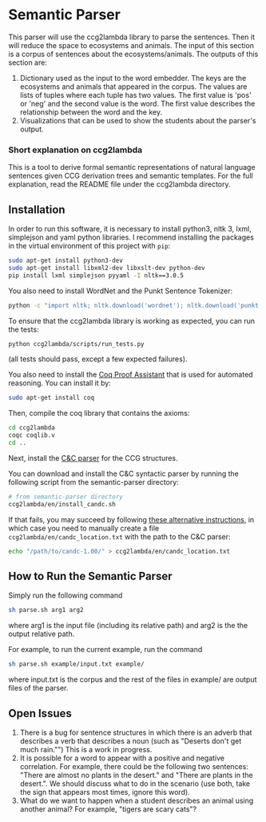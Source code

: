 # Semantic Parser

This parser will use the ccg2lambda library to parse the sentences. Then it will reduce the space to ecosystems and animals.
The input of this section is a corpus of sentences about the ecosystems/animals.
The outputs of this section are:
  1. Dictionary used as the input to the word embedder. The keys are the ecosystems and animals that appeared in the corpus. The values are lists of tuples where each tuple has two values. The first value is 'pos' or 'neg' and the second value is the word. The first value describes the relationship between the word and the key.
  2. Visualizations that can be used to show the students about the parser's output.

### Short explanation on ccg2lambda

This is a tool to derive formal semantic representations of
natural language sentences given CCG derivation trees and semantic templates.
For the full explanation, read the README file under the ccg2lambda directory.

## Installation

In order to run this software, it is necessary to install python3,
nltk 3, lxml, simplejson and yaml python libraries. I recommend installing the packages in the virtual environment of this project with `pip`:

```bash
sudo apt-get install python3-dev
sudo apt-get install libxml2-dev libxslt-dev python-dev
pip install lxml simplejson pyyaml -I nltk==3.0.5
```

You also need to install WordNet and the Punkt Sentence Tokenizer:

```bash
python -c "import nltk; nltk.download('wordnet'); nltk.download('punkt')"
```

To ensure that the ccg2lambda library is working as expected, you can run the tests:

```bash
python ccg2lambda/scripts/run_tests.py
```
(all tests should pass, except a few expected failures).

You also need to install the [Coq Proof Assistant](https://coq.inria.fr/) that is used for automated reasoning. You can install it by:

```bash
sudo apt-get install coq
```

Then, compile the coq library that contains the axioms:

```bash
cd ccg2lambda
coqc coqlib.v
cd ..
```

Next, install the [C&C parser](http://www.cl.cam.ac.uk/~sc609/candc-1.00.html) for the CCG structures.

You can download and install the C&C syntactic parser by running the following script
from the semantic-parser directory:

```bash
# from semantic-parser directory
ccg2lambda/en/install_candc.sh
```

If that fails, you may succeed by following [these alternative instructions](https://github.com/valeriobasile/learningbyreading#installation-of-the-cc-tools-and-boxer), in which case you need to manually create a file `ccg2lambda/en/candc_location.txt` with the path to the C&C parser:

```bash
echo "/path/to/candc-1.00/" > ccg2lambda/en/candc_location.txt
```

## How to Run the Semantic Parser

Simply run the following command
```bash
sh parse.sh arg1 arg2
```
where arg1 is the input file (including its relative path) and arg2 is the the output relative path.

For example, to run the current example, run the command
```bash
sh parse.sh example/input.txt example/
```
where input.txt is the corpus and the rest of the files in example/ are output files of the parser.

## Open Issues
1. There is a bug for sentence structures in which there is an adverb that describes a verb that describes a noun (such as "Deserts don't get much rain."") This is a work in progress.
2. It is possible for a word to appear with a positive and negative correlation. For example, there could be the following two sentences: "There are almost no plants in the desert." and "There are plants in the desert.". We should discuss what to do in the scenario (use both, take the sign that appears most times, ignore this word).
3. What do we want to happen when a student describes an animal using another animal? For example, "tigers are scary cats"?
